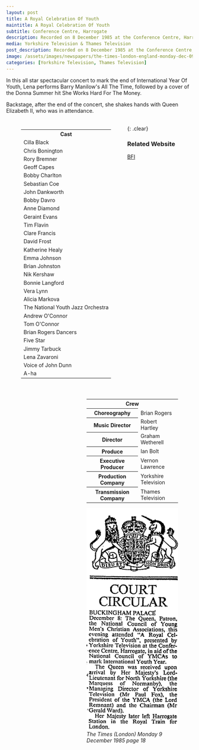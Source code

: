 ```yaml
---
layout: post
title: A Royal Celebration Of Youth
maintitle: A Royal Celebration Of Youth
subtitle: Conference Centre, Harrogate
description: Recorded on 8 December 1985 at the Conference Centre, Harrogate and broadcast on 1 January 1986. In this all star spectacular concert to mark the end of International Year Of Youth, Lena performs Barry Manilow's All The Time, followed by a cover of the Donna Summer hit She Works Hard For The Money. Backstage, after the end of the concert, she shakes hands with Queen Elizabeth II, who was in attendance.
media: Yorkshire Television & Thames Television
post_description: Recorded on 8 December 1985 at the Conference Centre, Harrogate and broadcast on 1 January 1986.
image: /assets/images/newspapers/the-times-london-england-monday-dec-09-1985-pg-18-issue-62316.jpg
categories: [Yorkshire Television, Thames Television]
---
```


In this all star spectacular concert to mark the end of International Year Of Youth, Lena performs Barry Manilow's All The Time, followed by a cover of the Donna Summer hit She Works Hard For The Money.

Backstage, after the end of the concert, she shakes hands with Queen Elizabeth II, who was in attendance.

<figure class="fig1" id="cast">
<table>
<tr><th colspan="2" class="h3">Cast</th></tr>
<tr><td>Cilla Black</td></tr>
<tr><td>Chris Bonington</td></tr>
<tr><td>Rory Bremner</td></tr>
<tr><td>Geoff Capes</td></tr>
<tr><td>Bobby Charlton</td></tr>
<tr><td>Sebastian Coe</td></tr>
<tr><td>John Dankworth</td></tr>
<tr><td>Bobby Davro</td></tr>
<tr><td>Anne Diamond</td></tr>
<tr><td>Geraint Evans</td></tr>
<tr><td>Tim Flavin</td></tr>
<tr><td>Clare Francis</td></tr>
<tr><td>David Frost</td></tr>
<tr><td>Katherine Healy</td></tr>
<tr><td>Emma Johnson</td></tr>
<tr><td>Brian Johnston</td></tr>
<tr><td>Nik Kershaw</td></tr>
<tr><td>Bonnie Langford</td></tr>
<tr><td>Vera Lynn</td></tr>
<tr><td>Alicia Markova</td></tr>
<tr><td>The National Youth Jazz Orchestra</td></tr>
<tr><td>Andrew O'Connor</td></tr>
<tr><td>Tom O'Connor</td></tr>
<tr><td>Brian Rogers Dancers</td></tr>
<tr><td>Five Star</td></tr>
<tr><td>Jimmy Tarbuck</td></tr>
<tr><td>Lena Zavaroni</td></tr>
<tr><td>Voice of John Dunn</td></tr>
<tr><td>A-ha</td></tr>
</table>
</figure>

<figure class="fig2" id="crew">
<figcaption>
<table>
<tr><th colspan="2" class="h3">Crew</th></tr>
<tr><th>Choreography</th><td>Brian Rogers</td></tr>
<tr><th>Music Director</th><td>Robert Hartley</td></tr>
<tr><th>Director</th><td>Graham Wetherell</td></tr>
<tr><th>Produce</th><td>Ian Bolt</td></tr>
<tr><th>Executive Producer</th><td>Vernon Lawrence</td></tr>
<tr><th>Production Company</th><td>Yorkshire Television</td></tr>
<tr><th>Transmission Company</th><td>Thames Television</td></tr>
</table>
</figcaption>
<a href="/assets/images/newspapers/the-times-london-england-monday-dec-09-1985-pg-18-issue-62316.jpg"><img src="/assets/images/newspapers/the-times-london-england-monday-dec-09-1985-pg-18-issue-62316.jpg" class="full-width zoom-in" /></a>
<figcaption>
<cite>The Times (London) Monday 9 December 1985 page 18</cite>
</figcaption>
</figure>

<br />{: .clear}

### Related Website
[BFI](https://www2.bfi.org.uk/films-tv-people/4ce2b7643cc24)

<style>
.dt-published {display: none;}

.post-meta:after {content: "Recorded on 8 December 1985 at the Conference Centre, Harrogate and broadcast on 1 January 1986";}

.fig1 {float:left; width:49%;}

.fig2 {float:right; width:49%;}

@media only screen and (max-width: 700px) {
.fig1, .fig2 {float:left; width:100%;}
}
</style>

